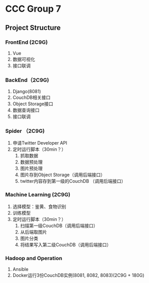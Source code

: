 # CCC Group 7 

## Project Structure

### FrontEnd (2C9G)
1. Vue
2. 数据可视化
3. 接口联调

### BackEnd（2C9G)
1. Django(8081)
2. CouchDB相关接口
3. Object Storage接口
4. 数据查询接口
5. 接口联调

### Spider （2C9G)
1. 申请Twitter Developer API
2. 定时运行脚本（30min？）
   1. 抓取数据
   2. 数据预处理
   3. 图片预处理
   4. 图片存到Object Storage（调用后端接口）
   5. twitter内容存到第一级的CouchDB （调用后端接口）

### Machine Learning (2C9G)
1. 选择模型：鉴黄、食物识别
2. 训练模型
3. 定时运行脚本（30min？）
   1. 扫描第一级CouchDB（调用后端接口）
   2. 从后端取图片
   3. 图片分类
   4. 将结果写入第二级CouchDB（调用后端接口）

### Hadoop and Operation 
1. Ansible
2. Docker运行3份CouchDB实例(8081, 8082, 8083)(2C9G + 180G)


   
   
